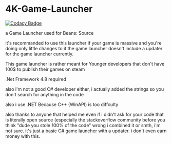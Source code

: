 # 4K-Game-Launcher

[![Codacy Badge](https://api.codacy.com/project/badge/Grade/43fd4ff273734cd0a1ac40c6ec09634b)](https://app.codacy.com/gh/Alvin4KHD-Studios/4K-Game-Launcher?utm_source=github.com&utm_medium=referral&utm_content=Alvin4KHD-Studios/4K-Game-Launcher&utm_campaign=Badge_Grade_Settings)

a Game Launcher used for Beans: Source

it's recommanded to use this launcher if your game is massive and you're doing only little changes to it
the game launcher doesn't include a updater for the game launcher currently.

This game launcher is rather meant for Younger developers that don't have 100$ to publish their games on steam

.Net Framework 4.8 required

also i'm not a good C# developer either, i actually added the strings so you don't search for anything in the code 

also i use .NET Because C++ (WinAPI) is too diffculty

also thanks to anyone that helped me even if i didn't ask for your code that is literally open source (especially the stackoverflow community
before you think "dude you stole 100% of the code"
wrong i combined it or smth, i'm not sure.
it's just a basic C# game launcher with a updater.
i don't even earn money with this.
